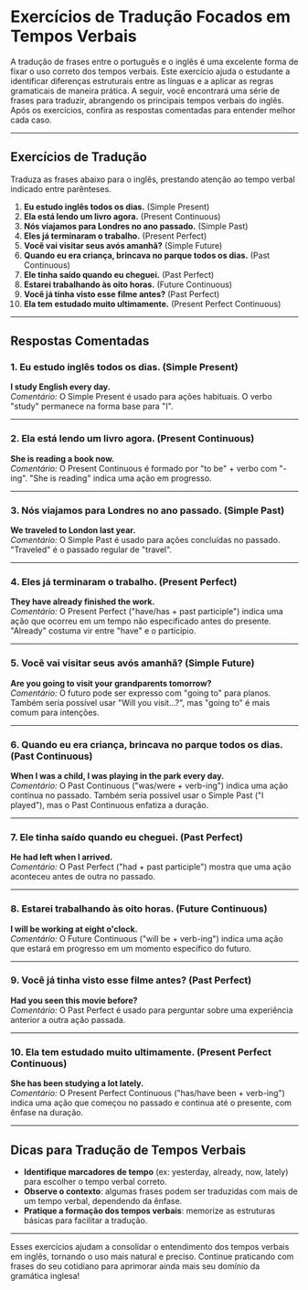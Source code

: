 # Exercícios de Tradução Focados em Tempos Verbais

A tradução de frases entre o português e o inglês é uma excelente forma de fixar o uso correto dos tempos verbais. Este exercício ajuda o estudante a identificar diferenças estruturais entre as línguas e a aplicar as regras gramaticais de maneira prática. A seguir, você encontrará uma série de frases para traduzir, abrangendo os principais tempos verbais do inglês. Após os exercícios, confira as respostas comentadas para entender melhor cada caso.

---

## Exercícios de Tradução

Traduza as frases abaixo para o inglês, prestando atenção ao tempo verbal indicado entre parênteses.

1. **Eu estudo inglês todos os dias.** (Simple Present)
2. **Ela está lendo um livro agora.** (Present Continuous)
3. **Nós viajamos para Londres no ano passado.** (Simple Past)
4. **Eles já terminaram o trabalho.** (Present Perfect)
5. **Você vai visitar seus avós amanhã?** (Simple Future)
6. **Quando eu era criança, brincava no parque todos os dias.** (Past Continuous)
7. **Ele tinha saído quando eu cheguei.** (Past Perfect)
8. **Estarei trabalhando às oito horas.** (Future Continuous)
9. **Você já tinha visto esse filme antes?** (Past Perfect)
10. **Ela tem estudado muito ultimamente.** (Present Perfect Continuous)

---

## Respostas Comentadas

### 1. Eu estudo inglês todos os dias. (Simple Present)
**I study English every day.**  
*Comentário:* O Simple Present é usado para ações habituais. O verbo "study" permanece na forma base para "I".

---

### 2. Ela está lendo um livro agora. (Present Continuous)
**She is reading a book now.**  
*Comentário:* O Present Continuous é formado por "to be" + verbo com "-ing". "She is reading" indica uma ação em progresso.

---

### 3. Nós viajamos para Londres no ano passado. (Simple Past)
**We traveled to London last year.**  
*Comentário:* O Simple Past é usado para ações concluídas no passado. "Traveled" é o passado regular de "travel".

---

### 4. Eles já terminaram o trabalho. (Present Perfect)
**They have already finished the work.**  
*Comentário:* O Present Perfect ("have/has + past participle") indica uma ação que ocorreu em um tempo não especificado antes do presente. "Already" costuma vir entre "have" e o particípio.

---

### 5. Você vai visitar seus avós amanhã? (Simple Future)
**Are you going to visit your grandparents tomorrow?**  
*Comentário:* O futuro pode ser expresso com "going to" para planos. Também seria possível usar "Will you visit...?", mas "going to" é mais comum para intenções.

---

### 6. Quando eu era criança, brincava no parque todos os dias. (Past Continuous)
**When I was a child, I was playing in the park every day.**  
*Comentário:* O Past Continuous ("was/were + verb-ing") indica uma ação contínua no passado. Também seria possível usar o Simple Past ("I played"), mas o Past Continuous enfatiza a duração.

---

### 7. Ele tinha saído quando eu cheguei. (Past Perfect)
**He had left when I arrived.**  
*Comentário:* O Past Perfect ("had + past participle") mostra que uma ação aconteceu antes de outra no passado.

---

### 8. Estarei trabalhando às oito horas. (Future Continuous)
**I will be working at eight o'clock.**  
*Comentário:* O Future Continuous ("will be + verb-ing") indica uma ação que estará em progresso em um momento específico do futuro.

---

### 9. Você já tinha visto esse filme antes? (Past Perfect)
**Had you seen this movie before?**  
*Comentário:* O Past Perfect é usado para perguntar sobre uma experiência anterior a outra ação passada.

---

### 10. Ela tem estudado muito ultimamente. (Present Perfect Continuous)
**She has been studying a lot lately.**  
*Comentário:* O Present Perfect Continuous ("has/have been + verb-ing") indica uma ação que começou no passado e continua até o presente, com ênfase na duração.

---

## Dicas para Tradução de Tempos Verbais

- **Identifique marcadores de tempo** (ex: yesterday, already, now, lately) para escolher o tempo verbal correto.
- **Observe o contexto**: algumas frases podem ser traduzidas com mais de um tempo verbal, dependendo da ênfase.
- **Pratique a formação dos tempos verbais**: memorize as estruturas básicas para facilitar a tradução.

---

Esses exercícios ajudam a consolidar o entendimento dos tempos verbais em inglês, tornando o uso mais natural e preciso. Continue praticando com frases do seu cotidiano para aprimorar ainda mais seu domínio da gramática inglesa!